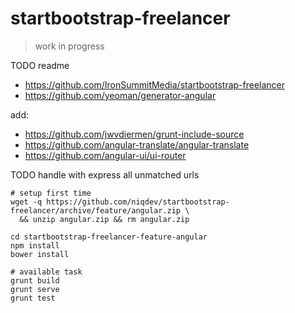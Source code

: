 # startbootstrap-freelancer

> work in progress

TODO readme

* https://github.com/IronSummitMedia/startbootstrap-freelancer
* https://github.com/yeoman/generator-angular

add:

* https://github.com/jwvdiermen/grunt-include-source
* https://github.com/angular-translate/angular-translate
* https://github.com/angular-ui/ui-router

TODO handle with express all unmatched urls

```
# setup first time
wget -q https://github.com/niqdev/startbootstrap-freelancer/archive/feature/angular.zip \
  && unzip angular.zip && rm angular.zip
  
cd startbootstrap-freelancer-feature-angular
npm install
bower install

# available task
grunt build
grunt serve
grunt test
```
